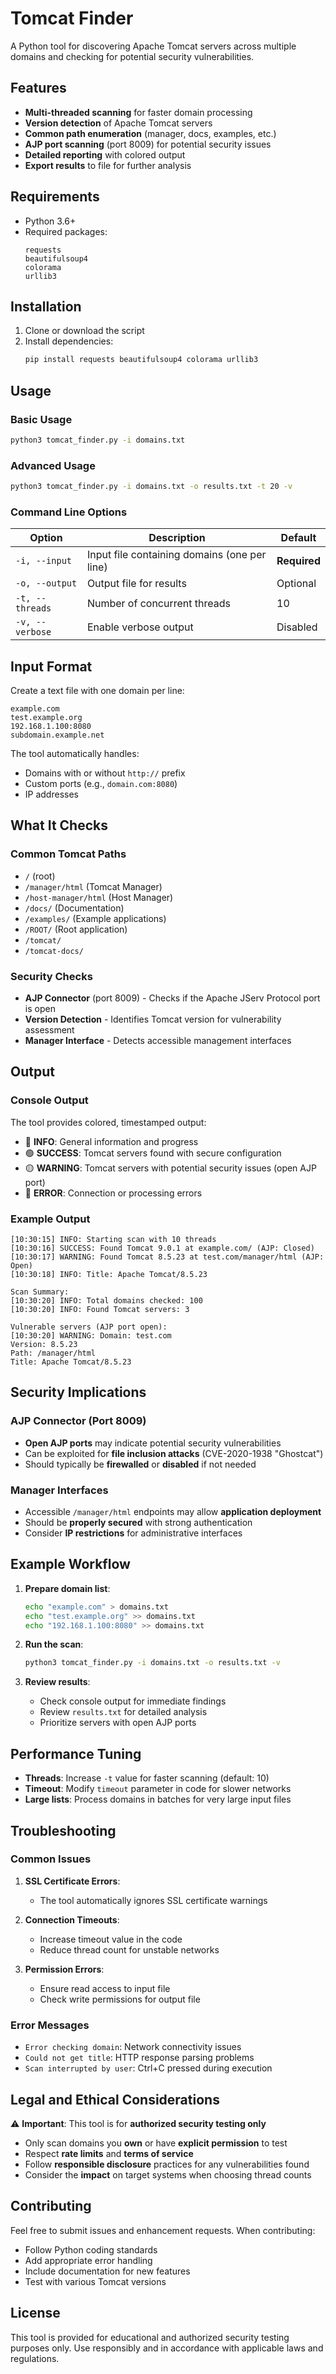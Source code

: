# Tomcat Finder

A Python tool for discovering Apache Tomcat servers across multiple domains and checking for potential security vulnerabilities.

## Features

- **Multi-threaded scanning** for faster domain processing
- **Version detection** of Apache Tomcat servers
- **Common path enumeration** (manager, docs, examples, etc.)
- **AJP port scanning** (port 8009) for potential security issues
- **Detailed reporting** with colored output
- **Export results** to file for further analysis

## Requirements

- Python 3.6+
- Required packages:
  ```
  requests
  beautifulsoup4
  colorama
  urllib3
  ```

## Installation

1. Clone or download the script
2. Install dependencies:
   ```bash
   pip install requests beautifulsoup4 colorama urllib3
   ```

## Usage

### Basic Usage
```bash
python3 tomcat_finder.py -i domains.txt
```

### Advanced Usage
```bash
python3 tomcat_finder.py -i domains.txt -o results.txt -t 20 -v
```

### Command Line Options

| Option | Description | Default |
|--------|-------------|---------|
| `-i, --input` | Input file containing domains (one per line) | **Required** |
| `-o, --output` | Output file for results | Optional |
| `-t, --threads` | Number of concurrent threads | 10 |
| `-v, --verbose` | Enable verbose output | Disabled |

## Input Format

Create a text file with one domain per line:
```
example.com
test.example.org
192.168.1.100:8080
subdomain.example.net
```

The tool automatically handles:
- Domains with or without `http://` prefix
- Custom ports (e.g., `domain.com:8080`)
- IP addresses

## What It Checks

### Common Tomcat Paths
- `/` (root)
- `/manager/html` (Tomcat Manager)
- `/host-manager/html` (Host Manager)
- `/docs/` (Documentation)
- `/examples/` (Example applications)
- `/ROOT/` (Root application)
- `/tomcat/`
- `/tomcat-docs/`

### Security Checks
- **AJP Connector** (port 8009) - Checks if the Apache JServ Protocol port is open
- **Version Detection** - Identifies Tomcat version for vulnerability assessment
- **Manager Interface** - Detects accessible management interfaces

## Output

### Console Output
The tool provides colored, timestamped output:
- 🔵 **INFO**: General information and progress
- 🟢 **SUCCESS**: Tomcat servers found with secure configuration
- 🟡 **WARNING**: Tomcat servers with potential security issues (open AJP port)
- 🔴 **ERROR**: Connection or processing errors

### Example Output
```
[10:30:15] INFO: Starting scan with 10 threads
[10:30:16] SUCCESS: Found Tomcat 9.0.1 at example.com/ (AJP: Closed)
[10:30:17] WARNING: Found Tomcat 8.5.23 at test.com/manager/html (AJP: Open)
[10:30:18] INFO: Title: Apache Tomcat/8.5.23

Scan Summary:
[10:30:20] INFO: Total domains checked: 100
[10:30:20] INFO: Found Tomcat servers: 3

Vulnerable servers (AJP port open):
[10:30:20] WARNING: Domain: test.com
Version: 8.5.23
Path: /manager/html
Title: Apache Tomcat/8.5.23
```

## Security Implications

### AJP Connector (Port 8009)
- **Open AJP ports** may indicate potential security vulnerabilities
- Can be exploited for **file inclusion attacks** (CVE-2020-1938 "Ghostcat")
- Should typically be **firewalled** or **disabled** if not needed

### Manager Interfaces
- Accessible `/manager/html` endpoints may allow **application deployment**
- Should be **properly secured** with strong authentication
- Consider **IP restrictions** for administrative interfaces

## Example Workflow

1. **Prepare domain list**:
   ```bash
   echo "example.com" > domains.txt
   echo "test.example.org" >> domains.txt
   echo "192.168.1.100:8080" >> domains.txt
   ```

2. **Run the scan**:
   ```bash
   python3 tomcat_finder.py -i domains.txt -o results.txt -v
   ```

3. **Review results**:
   - Check console output for immediate findings
   - Review `results.txt` for detailed analysis
   - Prioritize servers with open AJP ports

## Performance Tuning

- **Threads**: Increase `-t` value for faster scanning (default: 10)
- **Timeout**: Modify `timeout` parameter in code for slower networks
- **Large lists**: Process domains in batches for very large input files

## Troubleshooting

### Common Issues

1. **SSL Certificate Errors**: 
   - The tool automatically ignores SSL certificate warnings
   
2. **Connection Timeouts**:
   - Increase timeout value in the code
   - Reduce thread count for unstable networks

3. **Permission Errors**:
   - Ensure read access to input file
   - Check write permissions for output file

### Error Messages
- `Error checking domain`: Network connectivity issues
- `Could not get title`: HTTP response parsing problems
- `Scan interrupted by user`: Ctrl+C pressed during execution

## Legal and Ethical Considerations

⚠️ **Important**: This tool is for **authorized security testing only**

- Only scan domains you **own** or have **explicit permission** to test
- Respect **rate limits** and **terms of service**
- Follow **responsible disclosure** practices for any vulnerabilities found
- Consider the **impact** on target systems when choosing thread counts

## Contributing

Feel free to submit issues and enhancement requests. When contributing:
- Follow Python coding standards
- Add appropriate error handling
- Include documentation for new features
- Test with various Tomcat versions

## License

This tool is provided for educational and authorized security testing purposes only. Use responsibly and in accordance with applicable laws and regulations.